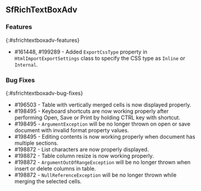 ## SfRichTextBoxAdv

### Features
{:#sfrichtextboxadv-features}
* \#161448, \#199289 - Added `ExportCssType` property in `HtmlImportExportSettings` class to specify the CSS type as `Inline` or `Internal`.

### Bug Fixes
{:#sfrichtextboxadv-bug-fixes}
* \#196503 - Table with vertically merged cells is now displayed properly.
* \#198495 - Keyboard shortcuts are now working properly after performing Open, Save or Print by holding CTRL key with shortcut.
* \#198495 - `ArgumentException` will be no longer thrown on open or save document with invalid format property values.
* \#198495 - Editing contents is now working properly when document has multiple sections.
* \#198872 - List characters are now properly displayed.
* \#198872 - Table column resize is now working properly.
* \#198872 - `ArgumentOutOfRangeException` will be no longer thrown when insert or delete columns in table.
* \#198872 - `NullReferenceException` will be no longer thrown while merging the selected cells.